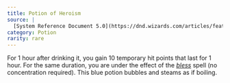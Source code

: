 ```yaml
---
title: Potion of Heroism
source: |
  [System Reference Document 5.0](https://dnd.wizards.com/articles/features/systems-reference-document-srd)
category: Potion
rarity: rare
---
```


For 1 hour after drinking it, you gain 10 temporary hit points that last for 1 hour. For the same duration, you are under the effect of the [*bless*](/spells/bless/) spell (no concentration required). This blue potion bubbles and steams as if boiling.

